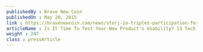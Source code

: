 ```yaml
---
publishedBy : Brave New Coin
publishedOn : May 20, 2015
link : https://bravenewcoin.com/news/storj-io-triples-participation-for-test-group-b/
articleName : Is It Time To Test Your New Product's Usability? 13 Tech Experts Weigh In
weight : 247 
class : pressArticle
---
```

